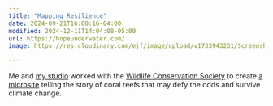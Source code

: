```yaml
---
title: "Mapping Resilience"
date: 2024-09-21T16:00:16-04:00
modified: 2024-12-11T14:04:08-05:00
url: https://hopeunderwater.com/
image: https://res.cloudinary.com/ejf/image/upload/v1733943231/Screenshot_2024-12-11_at_1.53.30_PM.png

---
```


Me and [my studio](https://room302.studio) worked with the [Wildlife Conservation Society](https://en.wikipedia.org/wiki/Wildlife_Conservation_Society) to create [a microsite](https://hopeunderwater.com/) telling the story of coral reefs that may defy the odds and survive climate change.